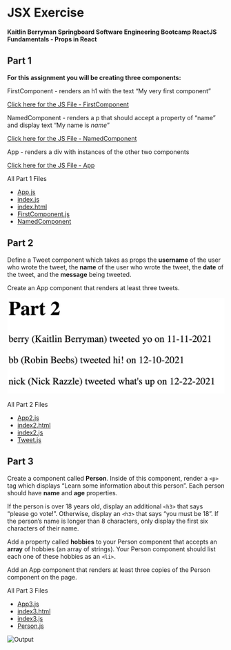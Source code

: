 # JSX Exercise
**Kaitlin Berryman
Springboard Software Engineering Bootcamp
ReactJS Fundamentals - Props in React**

## Part 1

**For this assignment you will be creating three components:**

FirstComponent - renders an  h1  with the text “My very first component”

 [Click here for the JS File - FirstComponent](./FirstComponent.js)

NamedComponent - renders a  p  that should accept a property of “name” and display text “My name is  _name_”

[Click here for the JS File - NamedComponent](./NamedComponent.js)

App - renders a  div  with instances of the other two components

[Click here for the JS File - App](./App.js)

All Part 1 Files
- [App.js](App.js)
- [index.js](index.js)
- [index.html](index.html)
- [FirstComponent.js](./FirstComponent.js)
- [NamedComponent](./NamedComponent.js)


## Part 2

Define a  Tweet  component which takes as props the **username** of the user who wrote the tweet, the **name** of the user who wrote the tweet, the **date** of the tweet, and the **message** being tweeted.

Create an  App  component that renders at least three tweets.

![Tweets](./part2.png)

All Part 2 Files
- [App2.js](./App2.js)
- [index2.html](./index2.html)
- [index2.js](./index2.js)
- [Tweet.js](Tweet.js)

## Part 3

Create a component called  **Person**. Inside of this component, render a  `<p>`  tag which displays “Learn some information about this person”. Each person should have **name** and **age** properties.

If the person is over 18 years old, display an additional `<h3>`  that says “please go vote!”. Otherwise, display an  `<h3>`  that says “you must be 18”. If the person’s name is longer than 8 characters, only display the first six characters of their name.

Add a property called **hobbies** to your  Person  component that accepts an **array** of hobbies (an array of strings). Your Person component should list each one of these hobbies as an  `<li>`.

Add an  App  component that renders at least three copies of the  Person  component on the page.

All Part 3 Files
- [App3.js](./App3.js)
- [index3.html](./index3.html)
- [index3.js](./index3.js)
- [Person.js](Person.js)

![Output](./part3png)
